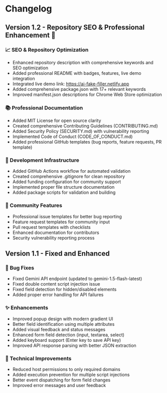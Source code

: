 # Changelog

## Version 1.2 - Repository SEO & Professional Enhancement 🚀

### 📈 SEO & Repository Optimization
- Enhanced repository description with comprehensive keywords and SEO optimization
- Added professional README with badges, features, live demo integration
- Integrated live demo link: https://ai-fake-filler.netlify.app
- Added comprehensive package.json with 17+ relevant keywords
- Improved manifest.json descriptions for Chrome Web Store optimization

### 📚 Professional Documentation
- Added MIT License for open source clarity
- Created comprehensive Contributing Guidelines (CONTRIBUTING.md)
- Added Security Policy (SECURITY.md) with vulnerability reporting
- Implemented Code of Conduct (CODE_OF_CONDUCT.md)
- Added professional GitHub templates (bug reports, feature requests, PR template)

### 🔧 Development Infrastructure
- Added GitHub Actions workflow for automated validation
- Created comprehensive .gitignore for clean repository
- Added funding configuration for community support
- Implemented proper file structure documentation
- Added package scripts for validation and building

### 🎯 Community Features
- Professional issue templates for better bug reporting
- Feature request templates for community input
- Pull request templates with checklists
- Enhanced documentation for contributors
- Security vulnerability reporting process

## Version 1.1 - Fixed and Enhanced

### 🐛 Bug Fixes
- Fixed Gemini API endpoint (updated to gemini-1.5-flash-latest)
- Fixed double content script injection issue
- Fixed field detection for hidden/disabled elements
- Added proper error handling for API failures

### ✨ Enhancements
- Improved popup design with modern gradient UI
- Better field identification using multiple attributes
- Added visual feedback and status messages
- Enhanced form field detection (input, textarea, select)
- Added keyboard support (Enter key to save API key)
- Improved API response parsing with better JSON extraction

### 🔧 Technical Improvements
- Reduced host permissions to only required domains
- Added execution prevention for multiple script injections
- Better event dispatching for form field changes
- Improved error messages and user feedback